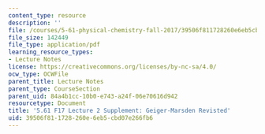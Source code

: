 ```yaml
---
content_type: resource
description: ''
file: /courses/5-61-physical-chemistry-fall-2017/39506f811728260e6eb5cbd07e266fb6_MIT5_61F17_lec2_supp.pdf
file_size: 142449
file_type: application/pdf
learning_resource_types:
- Lecture Notes
license: https://creativecommons.org/licenses/by-nc-sa/4.0/
ocw_type: OCWFile
parent_title: Lecture Notes
parent_type: CourseSection
parent_uid: 84a4b1cc-10b0-e743-a24f-06e70616d942
resourcetype: Document
title: '5.61 F17 Lecture 2 Supplement: Geiger-Marsden Revisted'
uid: 39506f81-1728-260e-6eb5-cbd07e266fb6
---
```

